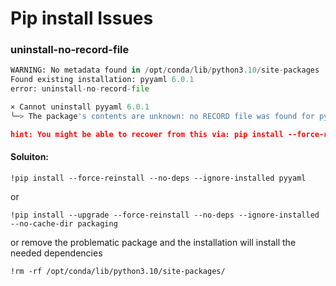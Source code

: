 # Pip install Issues

### uninstall-no-record-file
```python
WARNING: No metadata found in /opt/conda/lib/python3.10/site-packages
Found existing installation: pyyaml 6.0.1
error: uninstall-no-record-file

× Cannot uninstall pyyaml 6.0.1
╰─> The package's contents are unknown: no RECORD file was found for pyyaml.

hint: You might be able to recover from this via: pip install --force-reinstall --no-deps pyyaml==6.0.1
```

#### Soluiton:
```
!pip install --force-reinstall --no-deps --ignore-installed pyyaml
```
or
```
!pip install --upgrade --force-reinstall --no-deps --ignore-installed --no-cache-dir packaging
```
or remove the problematic package and the installation will install the needed dependencies
```
!rm -rf /opt/conda/lib/python3.10/site-packages/
```
